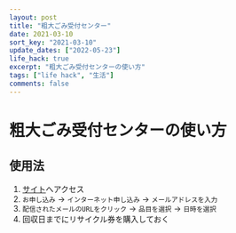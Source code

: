 ```yaml
---
layout: post
title: "粗大ごみ受付センター"
date: 2021-03-10
sort_key: "2021-03-10"
update_dates: ["2022-05-23"]
life_hack: true
excerpt: "粗大ごみ受付センターの使い方"
tags: ["life hack", "生活"]
comments: false
---
```


# 粗大ごみ受付センターの使い方

## 使用法
 1. [サイト](https://sodai.tokyokankyo.or.jp/)へアクセス
 2. `お申し込み` -> `インターネット申し込み` -> `メールアドレスを入力`
 3. `配信されたメールのURLをクリック` -> `品目を選択` -> `日時を選択` 
 4. 回収日までにリサイクル券を購入しておく
